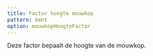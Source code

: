 ```yaml
---
title: Factor hoogte mouwkop
pattern: bent
option: mouwkopHoogteFactor
---
```


Deze factor bepaalt de hoogte van de mouwkop.